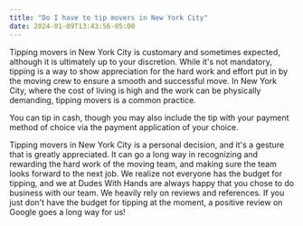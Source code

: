 ```yaml
---
title: "Do I have to tip movers in New York City"
date: 2024-01-09T13:43:56-05:00
---
```

Tipping movers in New York City is customary and sometimes expected, although it is ultimately up to your discretion. While it's not mandatory, tipping is a way to show appreciation for the hard work and effort put in by the moving crew to ensure a smooth and successful move. In New York City, where the cost of living is high and the work can be physically demanding, tipping movers is a common practice.

You can tip in cash, though you may also include the tip with your payment method of choice via the payment application of your choice.

Tipping movers in New York City is a personal decision, and it's a gesture that is greatly appreciated.  It can go a long way in recognizing and rewarding the hard work of the moving team, and making sure the team looks forward to the next job. We realize not everyone has the budget for tipping, and we at Dudes With Hands are always happy that you chose to do business with our team. We heavily rely on reviews and references. If you just don't have the budget for tipping at the moment, a positive review on Google goes a long way for us!